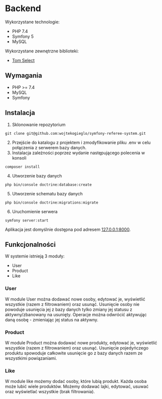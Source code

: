 # Backend

Wykorzystane technologie: 
* PHP 7.4
* Symfony 5 
* MySQL

Wykorzystane zewnętrzne biblioteki: 
* [Tom Select](https://github.com/orchidjs/tom-select)

## Wymagania

* PHP >= 7.4
* MySQL
* Symfony

## Instalacja

1. Sklonowanie repozytorium
```
git clone git@github.com:wojtekogieglo/symfony-referee-system.git
```

2. Przejście do katalogu z projektem i zmodyfikowanie pliku .env w celu połączenia z serwerem bazy danych.
3. Instalacja zależności poprzez wydanie następującego polecenia w konsoli
```
composer install
```
4. Utworzenie bazy danych
```
php bin/console doctrine:database:create
```
5. Utworzenie schematu bazy danych
```
php bin/console doctrine:migrations:migrate
```
6. Uruchomienie serwera 
```
symfony server:start
```

Aplikacja jest domyślnie dostępna pod adresem [127.0.0.1:8000](http://127.0.0.1:8000).

## Funkcjonalności

W systemie istnieją 3 moduły:
* User
* Product
* Like

### User

W module User można dodawać nowe osoby, edytować je, wyświetlić wszystkie (razem z filtrowaniem) oraz usunąć. 
Usunięcie osoby nie powoduje usunięcia jej z bazy danych tylko zmiany jej statusu z aktywny/zbanowany na usunięty. 
Operacje można odwrócić aktywując daną osobę - zmieniając jej status na aktywny.

### Product

W module Product można dodawać nowe produkty, edytować je, wyświetlić wszystkie (razem z filtrowaniem) oraz usunąć.
Usunięcie pojedyńczego produktu spowoduje całkowite usunięcie go z bazy danych razem ze wszystkimi powiązaniami.

### Like

W module like możemy dodać osoby, które lubią produkt. Każda osoba może lubić wiele produktów. 
Możemy dodawać lajki, edytować, usuwać oraz wyświetlać wszystkie (brak filtrowania).

